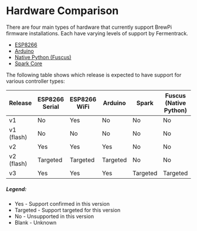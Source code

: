 # Hardware Comparison

There are four main types of hardware that currently support BrewPi firmware installations. Each have varying levels of support by Fermentrack.

* [ESP8266](ESP8266.md)
* [Arduino](Arduino.md)
* [Native Python (Fuscus)](Native%20Python.md)
* [Spark Core](Spark.md)

The following table shows which release is expected to have support for various controller types:

| Release    | ESP8266 Serial     | ESP8266 WiFi       | Arduino            | Spark           | Fuscus (Native Python) |
|------------|--------------------|--------------------|--------------------|-----------------|------------------------|
| v1         | No                 | Yes                | No                 | No              | No                     |
| v1 (flash) | No                 | No                 | No                 | No              | No                     |
| v2         | Yes                | Yes                | Yes                | No              | No                     |
| v2 (flash) | Targeted           | Targeted           | Targeted           | No              | No                     |
| v3         | Yes                | Yes                | Yes                | Targeted        | Targeted               |


##### Legend:

* Yes - Support confirmed in this version
* Targeted - Support targeted for this version
* No - Unsupported in this version
* Blank - Unknown
